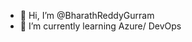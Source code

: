 - 👋 Hi, I’m @BharathReddyGurram
- 🌱 I’m currently learning Azure/ DevOps

<!---
BharathReddyGurram/BharathReddyGurram is a ✨ special ✨ repository because its `README.md` (this file) appears on your GitHub profile.
You can click the Preview link to take a look at your changes.
--->

